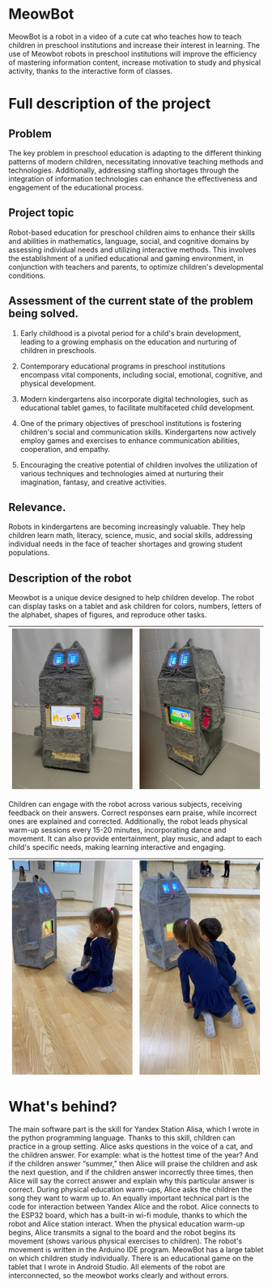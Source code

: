 # MeowBot
MeowBot is a robot in a video of a cute cat who teaches how to teach children in preschool institutions and increase their interest in learning. The use of Meowbot robots in preschool institutions will improve the efficiency of mastering information content, increase motivation to study and physical activity, thanks to the interactive form of classes.

# Full description of the project

## Problem
     
The key problem in preschool education is adapting to the different thinking patterns of modern children, necessitating innovative teaching methods and technologies. Additionally, addressing staffing shortages through the integration of information technologies can enhance the effectiveness and engagement of the educational process.
    
## Project topic
     
Robot-based education for preschool children aims to enhance their skills and abilities in mathematics, language, social, and cognitive domains by assessing individual needs and utilizing interactive methods. This involves the establishment of a unified educational and gaming environment, in conjunction with teachers and parents, to optimize children's developmental conditions.

## Assessment of the current state of the problem being solved.
     
1) Early childhood is a pivotal period for a child's brain development, leading to a growing emphasis on the education and nurturing of children in preschools.

2) Contemporary educational programs in preschool institutions encompass vital components, including social, emotional, cognitive, and physical development.

3) Modern kindergartens also incorporate digital technologies, such as educational tablet games, to facilitate multifaceted child development.

4) One of the primary objectives of preschool institutions is fostering children's social and communication skills. Kindergartens now actively employ games and exercises to enhance communication abilities, cooperation, and empathy.

5) Encouraging the creative potential of children involves the utilization of various techniques and technologies aimed at nurturing their imagination, fantasy, and creative activities.

## Relevance.
     
Robots in kindergartens are becoming increasingly valuable. They help children learn math, literacy, science, music, and social skills, addressing individual needs in the face of teacher shortages and growing student populations.
    
## Description of the robot
   
Meowbot is a unique device designed to help children develop. The robot can display tasks on a tablet and ask children for colors, numbers, letters of the alphabet, shapes of figures, and reproduce other tasks.

| ![Meowbot Image 1](https://github.com/hlopushkaa/photomeowbot/blob/main/afd.jpg) | ![Meowbot Image 2](https://github.com/hlopushkaa/photomeowbot/blob/main/adf2.jpg) |
| --- | --- |

Children can engage with the robot across various subjects, receiving feedback on their answers. Correct responses earn praise, while incorrect ones are explained and corrected. Additionally, the robot leads physical warm-up sessions every 15-20 minutes, incorporating dance and movement. It can also provide entertainment, play music, and adapt to each child's specific needs, making learning interactive and engaging.

| ![Meowbot Image 3](https://github.com/hlopushkaa/photomeowbot/blob/main/gh.jpg) | ![Meowbot Image 4](https://github.com/hlopushkaa/photomeowbot/blob/main/adf.jpg) |
| --- | --- |



# What's behind?
   
   The main software part is the skill for Yandex Station Alisa, which I wrote in the python programming language. Thanks to this skill, children can practice in a group setting. Alice asks questions in the voice of a cat, and the children answer. For example: what is the hottest time of the year? And if the children answer “summer,” then Alice will praise the children and ask the next question, and if the children answer incorrectly three times, then Alice will say the correct answer and explain why this particular answer is correct. During physical education warm-ups, Alice asks the children the song they want to warm up to. An equally important technical part is the code for interaction between Yandex Alice and the robot. Alice connects to the ESP32 board, which has a built-in wi-fi module, thanks to which the robot and Alice station interact. When the physical education warm-up begins, Alice transmits a signal to the board and the robot begins its movement (shows various physical exercises to children). The robot's movement is written in the Arduino IDE program. MeowBot has a large tablet on which children study individually. There is an educational game on the tablet that I wrote in Android Studio. All elements of the robot are interconnected, so the meowbot works clearly and without errors.


